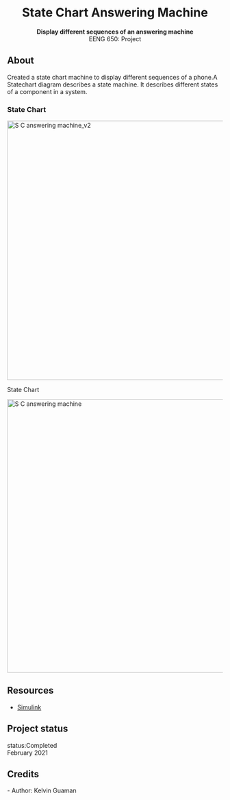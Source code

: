 <h1 align="center">State Chart Answering Machine</h1>
  <p align="center"><strong>Display different sequences of an answering machine </strong>
   <br>EENG 650: Project</p>

  <h2>About</h2>
 Created a state chart machine to display different sequences of a phone.A Statechart diagram describes a state machine. It describes different states of a component in a system. 

 <h3>State Chart</h3>
<img width="604" alt="S C answering machine_v2" src="https://user-images.githubusercontent.com/80166775/110381446-716d4b00-8027-11eb-89cf-f26cc4dbf321.PNG">

<p>State Chart</p>
<img width="637" alt="S C answering machine" src="https://user-images.githubusercontent.com/80166775/110381663-c7da8980-8027-11eb-8598-d82a448a9830.PNG">


<h2>Resources</h2>
<ul>
  <li><a href="https://www.mathworks.com/products/simulink.html" target="_blank">Simulink</a></li>
</ul>  

<h2>Project status</h2>
 status:Completed
 <br>
 February 2021

<h2>Credits</h2>
- Author: Kelvin Guaman

